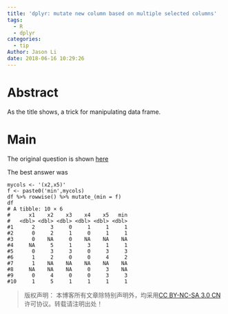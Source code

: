 ```yaml
---
title: 'dplyr: mutate new column based on multiple selected columns'
tags:
  - R
  - dplyr
categories:
  - tip
Author: Jason Li
date: 2018-06-16 10:29:26
---
```



<script type="text/x-mathjax-config">
MathJax.Hub.Config({
  TeX: { equationNumbers: { autoNumber: "AMS" } }
});
</script>

# Abstract

As the title shows, a trick for manipulating data frame.

<!--more-->

# Main

The original question is shown [here](https://stackoverflow.com/questions/42332005/dplyr-mutate-new-column-based-on-multiple-columns-selected-by-variable-string)

The best answer was
```{R}
mycols <- '(x2,x5)'
f <- paste0('min',mycols)
df %>% rowwise() %>% mutate_(min = f)
df
# A tibble: 10 × 6
#      x1    x2    x3    x4    x5   min
#   <dbl> <dbl> <dbl> <dbl> <dbl> <dbl>
#1      2     3     0     1     1     1
#2      0     2     1     0     1     1
#3      0    NA     0    NA    NA    NA
#4     NA     5     1     3     1     1
#5      0     3     3     0     3     3
#6      1     2     0     0     4     2
#7      1    NA    NA    NA    NA    NA
#8     NA    NA    NA     0     3    NA
#9      0     4     0     0     3     3
#10     1     5     1     1     1     1
```











>版权声明： 本博客所有文章除特别声明外，均采用[CC BY-NC-SA 3.0 CN](https://creativecommons.org/licenses/by-nc-sa/3.0/cn/deed.zh)许可协议。转载请注明出处！
